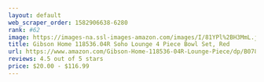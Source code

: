 ```yaml
---
layout: default 
﻿web_scraper_order: 1582906638-6280
rank: #62
image: https://images-na.ssl-images-amazon.com/images/I/81YPl%2BH3MmL.jpg
title: Gibson Home 118536.04R Soho Lounge 4 Piece Bowl Set, Red
url: https://www.amazon.com/Gibson-Home-118536-04R-Lounge-Piece/dp/B078Z1V21N/ref=zg_mw_home-garden_62?_encoding=UTF8&psc=1&refRID=VNAFRWV2J3PCK3AH2E7B
reviews: 4.5 out of 5 stars
price: $20.00 - $116.99
---
```

